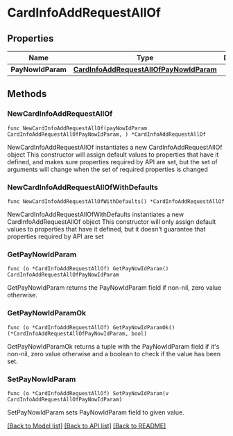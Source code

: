 # CardInfoAddRequestAllOf

## Properties

Name | Type | Description | Notes
------------ | ------------- | ------------- | -------------
**PayNowIdParam** | [**CardInfoAddRequestAllOfPayNowIdParam**](CardInfoAddRequestAllOfPayNowIdParam.md) |  | 

## Methods

### NewCardInfoAddRequestAllOf

`func NewCardInfoAddRequestAllOf(payNowIdParam CardInfoAddRequestAllOfPayNowIdParam, ) *CardInfoAddRequestAllOf`

NewCardInfoAddRequestAllOf instantiates a new CardInfoAddRequestAllOf object
This constructor will assign default values to properties that have it defined,
and makes sure properties required by API are set, but the set of arguments
will change when the set of required properties is changed

### NewCardInfoAddRequestAllOfWithDefaults

`func NewCardInfoAddRequestAllOfWithDefaults() *CardInfoAddRequestAllOf`

NewCardInfoAddRequestAllOfWithDefaults instantiates a new CardInfoAddRequestAllOf object
This constructor will only assign default values to properties that have it defined,
but it doesn't guarantee that properties required by API are set

### GetPayNowIdParam

`func (o *CardInfoAddRequestAllOf) GetPayNowIdParam() CardInfoAddRequestAllOfPayNowIdParam`

GetPayNowIdParam returns the PayNowIdParam field if non-nil, zero value otherwise.

### GetPayNowIdParamOk

`func (o *CardInfoAddRequestAllOf) GetPayNowIdParamOk() (*CardInfoAddRequestAllOfPayNowIdParam, bool)`

GetPayNowIdParamOk returns a tuple with the PayNowIdParam field if it's non-nil, zero value otherwise
and a boolean to check if the value has been set.

### SetPayNowIdParam

`func (o *CardInfoAddRequestAllOf) SetPayNowIdParam(v CardInfoAddRequestAllOfPayNowIdParam)`

SetPayNowIdParam sets PayNowIdParam field to given value.



[[Back to Model list]](../README.md#documentation-for-models) [[Back to API list]](../README.md#documentation-for-api-endpoints) [[Back to README]](../README.md)


